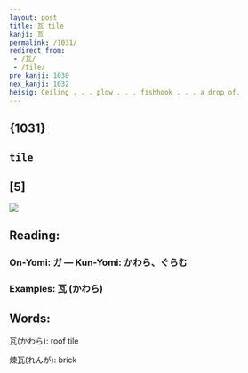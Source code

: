 ```yaml
---
layout: post
title: 瓦 tile
kanji: 瓦
permalink: /1031/
redirect_from:
 - /瓦/
 - /tile/
pre_kanji: 1030
nex_kanji: 1032
heisig: Ceiling . . . plow . . . fishhook . . . a drop of.
---
```


## {1031}

## `tile`

## [5]

<div class="stroke"><img src="E793A6.png" /></div>

## Reading:

### On-Yomi: ガ &mdash; Kun-Yomi: かわら、ぐらむ

### Examples: 瓦 (かわら)

## Words:

瓦(かわら): roof tile

煉瓦(れんが): brick
